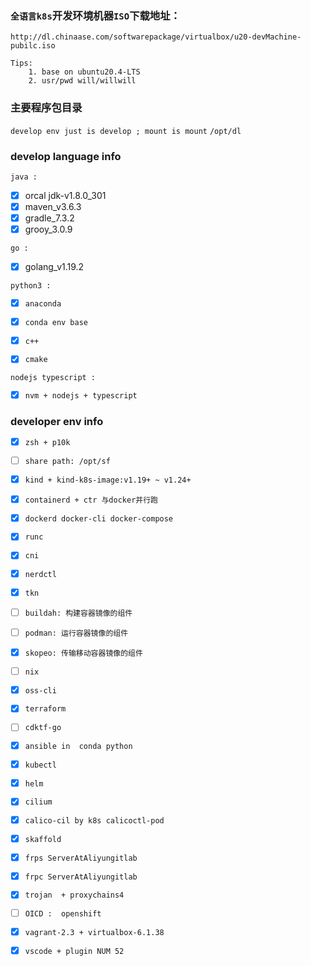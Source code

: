 
### `全语言k8s`开发环境机器`ISO`下载地址：

` http://dl.chinaase.com/softwarepackage/virtualbox/u20-devMachine-pubilc.iso `


```
Tips:
    1. base on ubuntu20.4-LTS   
    2. usr/pwd will/willwill
```

### 主要程序包目录
`develop env just is develop ; mount is mount`
`/opt/dl`

### develop language info

`java :`

- [x] orcal jdk-v1.8.0_301
- [x] maven_v3.6.3
- [x] gradle_7.3.2
- [x] grooy_3.0.9

`go :`

- [x] golang_v1.19.2

`python3 :`

- [x] `anaconda`
- [x] `conda env base`

- [x] `c++`
- [x] `cmake`

`nodejs typescript :`

- [x] `nvm + nodejs + typescript`


### developer env info

- [x] `zsh + p10k`
- [ ] `share path: /opt/sf`
- [x] `kind + kind-k8s-image:v1.19+ ~ v1.24+`
- [x] `containerd + ctr 与docker并行跑`
- [x] `dockerd docker-cli docker-compose`
- [x] `runc`
- [x] `cni`
- [x] `nerdctl`
- [x] `tkn`
- [ ] `buildah: 构建容器镜像的组件`
- [ ] `podman: 运行容器镜像的组件`
- [x] `skopeo: 传输移动容器镜像的组件`
- [ ] `nix`
- [x] `oss-cli`
- [x] `terraform`
- [ ] `cdktf-go`
- [x] `ansible in  conda python`
- [x] `kubectl`
- [x] `helm`
- [x] `cilium`
- [x] `calico-cil by k8s calicoctl-pod`
- [x] `skaffold`
- [x] `frps ServerAtAliyungitlab`
- [x] `frpc ServerAtAliyungitlab`
- [x] `trojan  + proxychains4`
- [ ] `OICD :  openshift`
- [x] `vagrant-2.3 + virtualbox-6.1.38`

- [x] `vscode + plugin NUM 52`

